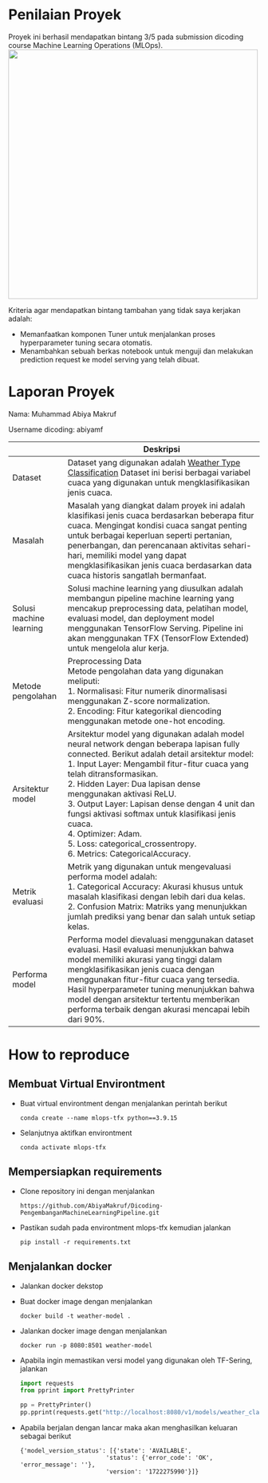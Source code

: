 # Penilaian Proyek
Proyek ini berhasil mendapatkan bintang 3/5 pada submission dicoding course Machine Learning Operations (MLOps).
<img src="https://raw.githubusercontent.com/AbiyaMakruf/Dicoding-PengembanganMachineLearningPipeline/main/image/nilai.png" width="500">

Kriteria agar mendapatkan bintang tambahan yang tidak saya kerjakan adalah: 
- Memanfaatkan komponen Tuner untuk menjalankan proses hyperparameter tuning secara otomatis.
- Menambahkan sebuah berkas notebook untuk menguji dan melakukan prediction request ke model serving yang telah dibuat.

# Laporan Proyek
Nama: Muhammad Abiya Makruf

Username dicoding: abiyamf

| | Deskripsi |
| ----------- | ----------- |
| Dataset |Dataset yang digunakan adalah [Weather Type Classification](https://www.kaggle.com/datasets/nikhil7280/weather-type-classification/data) Dataset ini berisi berbagai variabel cuaca yang digunakan untuk mengklasifikasikan jenis cuaca.|
| Masalah | Masalah yang diangkat dalam proyek ini adalah klasifikasi jenis cuaca berdasarkan beberapa fitur cuaca. Mengingat kondisi cuaca sangat penting untuk berbagai keperluan seperti pertanian, penerbangan, dan perencanaan aktivitas sehari-hari, memiliki model yang dapat mengklasifikasikan jenis cuaca berdasarkan data cuaca historis sangatlah bermanfaat. |
| Solusi machine learning | Solusi machine learning yang diusulkan adalah membangun pipeline machine learning yang mencakup preprocessing data, pelatihan model, evaluasi model, dan deployment model menggunakan TensorFlow Serving. Pipeline ini akan menggunakan TFX (TensorFlow Extended) untuk mengelola alur kerja. |
| Metode pengolahan | Preprocessing Data <br> Metode pengolahan data yang digunakan meliputi: <br> 1. Normalisasi: Fitur numerik dinormalisasi menggunakan Z-score normalization. <br> 2. Encoding: Fitur kategorikal diencoding menggunakan metode one-hot encoding. |
| Arsitektur model | Arsitektur model yang digunakan adalah model neural network dengan beberapa lapisan fully connected. Berikut adalah detail arsitektur model: <br> 1. Input Layer: Mengambil fitur-fitur cuaca yang telah ditransformasikan. <br> 2. Hidden Layer: Dua lapisan dense menggunakan aktivasi ReLU. <br> 3. Output Layer: Lapisan dense dengan 4 unit dan fungsi aktivasi softmax untuk klasifikasi jenis cuaca. <br> 4. Optimizer: Adam. <br> 5. Loss: categorical_crossentropy. <br> 6. Metrics: CategoricalAccuracy. |
| Metrik evaluasi | Metrik yang digunakan untuk mengevaluasi performa model adalah: <br> 1. Categorical Accuracy: Akurasi khusus untuk masalah klasifikasi dengan lebih dari dua kelas. <br> 2. Confusion Matrix: Matriks yang menunjukkan jumlah prediksi yang benar dan salah untuk setiap kelas. |
| Performa model | Performa model dievaluasi menggunakan dataset evaluasi. Hasil evaluasi menunjukkan bahwa model memiliki akurasi yang tinggi dalam mengklasifikasikan jenis cuaca dengan menggunakan fitur-fitur cuaca yang tersedia. Hasil hyperparameter tuning menunjukkan bahwa model dengan arsitektur tertentu memberikan performa terbaik dengan akurasi mencapai lebih dari 90%. |

# How to reproduce
## Membuat Virtual Environtment

- Buat virtual environtment dengan menjalankan perintah berikut 

    ```
    conda create --name mlops-tfx python==3.9.15
    ```

- Selanjutnya aktifkan environtment 

    ```
    conda activate mlops-tfx
    ```

## Mempersiapkan requirements
- Clone repository ini dengan menjalankan 

    ```
    https://github.com/AbiyaMakruf/Dicoding-PengembanganMachineLearningPipeline.git
    ```

- Pastikan sudah pada environtment mlops-tfx kemudian jalankan 

    ```
    pip install -r requirements.txt
    ```

## Menjalankan docker
- Jalankan docker dekstop

- Buat docker image dengan menjalankan
    ```
    docker build -t weather-model .
    ```

- Jalankan docker image dengan menjalankan
    ```
    docker run -p 8080:8501 weather-model
    ```

- Apabila ingin memastikan versi model yang digunakan oleh TF-Sering, jalankan 
    ```python
    import requests
    from pprint import PrettyPrinter
    
    pp = PrettyPrinter()
    pp.pprint(requests.get("http://localhost:8080/v1/models/weather_classification_model").json())
    ```

- Apabila berjalan dengan lancar maka akan menghasilkan keluaran sebagai berikut
    ```
    {'model_version_status': [{'state': 'AVAILABLE',
                            'status': {'error_code': 'OK', 'error_message': ''},
                            'version': '1722275990'}]}
    ```
